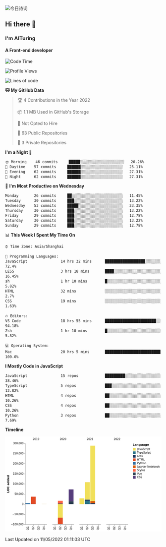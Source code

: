 <img alt="今日诗词" src="https://v2.jinrishici.com/one.svg?font-size=30&spacing=2&color=skyblue" style="max-width:100%; display: block; margin: 0 auto;">

## Hi there 👋
### I'm AITuring
#### A Front-end developer

<!-- <img src="./dhx.gif" width="400px"/> -->

<!--START_SECTION:waka-->
![Code Time](http://img.shields.io/badge/Code%20Time-3%2C391%20hrs%2048%20mins-blue)

![Profile Views](http://img.shields.io/badge/Profile%20Views-1-blue)

![Lines of code](https://img.shields.io/badge/From%20Hello%20World%20I%27ve%20Written-456%20Thousand%20lines%20of%20code-blue)

**🐱 My GitHub Data** 

> 🏆 4 Contributions in the Year 2022
 > 
> 📦 1.1 MB Used in GitHub's Storage 
 > 
> 🚫 Not Opted to Hire
 > 
> 📜 63 Public Repositories 
 > 
> 🔑 3 Private Repositories  
 > 
**I'm a Night 🦉** 

```text
🌞 Morning    46 commits     █████░░░░░░░░░░░░░░░░░░░░   20.26% 
🌆 Daytime    57 commits     ██████░░░░░░░░░░░░░░░░░░░   25.11% 
🌃 Evening    62 commits     ██████░░░░░░░░░░░░░░░░░░░   27.31% 
🌙 Night      62 commits     ██████░░░░░░░░░░░░░░░░░░░   27.31%

```
📅 **I'm Most Productive on Wednesday** 

```text
Monday       26 commits     ██░░░░░░░░░░░░░░░░░░░░░░░   11.45% 
Tuesday      30 commits     ███░░░░░░░░░░░░░░░░░░░░░░   13.22% 
Wednesday    53 commits     █████░░░░░░░░░░░░░░░░░░░░   23.35% 
Thursday     30 commits     ███░░░░░░░░░░░░░░░░░░░░░░   13.22% 
Friday       29 commits     ███░░░░░░░░░░░░░░░░░░░░░░   12.78% 
Saturday     30 commits     ███░░░░░░░░░░░░░░░░░░░░░░   13.22% 
Sunday       29 commits     ███░░░░░░░░░░░░░░░░░░░░░░   12.78%

```


📊 **This Week I Spent My Time On** 

```text
⌚︎ Time Zone: Asia/Shanghai

💬 Programming Languages: 
JavaScript               14 hrs 32 mins      ██████████████████░░░░░░░   72.4% 
LESS                     3 hrs 18 mins       ████░░░░░░░░░░░░░░░░░░░░░   16.45% 
sh                       1 hr 10 mins        █░░░░░░░░░░░░░░░░░░░░░░░░   5.82% 
HTML                     32 mins             ░░░░░░░░░░░░░░░░░░░░░░░░░   2.7% 
CSS                      19 mins             ░░░░░░░░░░░░░░░░░░░░░░░░░   1.63%

🔥 Editors: 
VS Code                  18 hrs 55 mins      ███████████████████████░░   94.18% 
Zsh                      1 hr 10 mins        █░░░░░░░░░░░░░░░░░░░░░░░░   5.82%

💻 Operating System: 
Mac                      20 hrs 5 mins       █████████████████████████   100.0%

```

**I Mostly Code in JavaScript** 

```text
JavaScript               15 repos            █████████░░░░░░░░░░░░░░░░   38.46% 
TypeScript               5 repos             ███░░░░░░░░░░░░░░░░░░░░░░   12.82% 
HTML                     4 repos             ██░░░░░░░░░░░░░░░░░░░░░░░   10.26% 
CSS                      4 repos             ██░░░░░░░░░░░░░░░░░░░░░░░   10.26% 
Python                   3 repos             ██░░░░░░░░░░░░░░░░░░░░░░░   7.69%

```


**Timeline**

![Chart not found](https://raw.githubusercontent.com/AITuring/AITuring/main/charts/bar_graph.png) 


 Last Updated on 11/05/2022 01:11:03 UTC
<!--END_SECTION:waka-->


